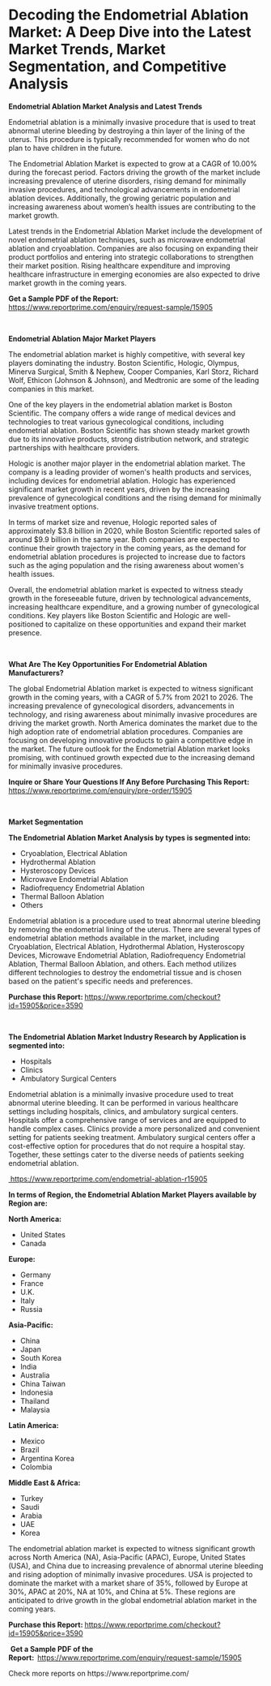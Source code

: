 <p><h1>Decoding the Endometrial Ablation Market: A Deep Dive into the Latest Market Trends, Market Segmentation, and Competitive Analysis</h1></p><p><strong>Endometrial Ablation Market Analysis and Latest Trends</strong></p>
<p><p>Endometrial ablation is a minimally invasive procedure that is used to treat abnormal uterine bleeding by destroying a thin layer of the lining of the uterus. This procedure is typically recommended for women who do not plan to have children in the future.</p><p>The Endometrial Ablation Market is expected to grow at a CAGR of 10.00% during the forecast period. Factors driving the growth of the market include increasing prevalence of uterine disorders, rising demand for minimally invasive procedures, and technological advancements in endometrial ablation devices. Additionally, the growing geriatric population and increasing awareness about women’s health issues are contributing to the market growth.</p><p>Latest trends in the Endometrial Ablation Market include the development of novel endometrial ablation techniques, such as microwave endometrial ablation and cryoablation. Companies are also focusing on expanding their product portfolios and entering into strategic collaborations to strengthen their market position. Rising healthcare expenditure and improving healthcare infrastructure in emerging economies are also expected to drive market growth in the coming years.</p></p>
<p><strong>Get a Sample PDF of the Report:&nbsp;</strong> <a href="https://www.reportprime.com/enquiry/request-sample/15905">https://www.reportprime.com/enquiry/request-sample/15905</a></p>
<p>&nbsp;</p>
<p><strong>Endometrial Ablation Major Market Players</strong></p>
<p><p>The endometrial ablation market is highly competitive, with several key players dominating the industry. Boston Scientific, Hologic, Olympus, Minerva Surgical, Smith & Nephew, Cooper Companies, Karl Storz, Richard Wolf, Ethicon (Johnson & Johnson), and Medtronic are some of the leading companies in this market.</p><p>One of the key players in the endometrial ablation market is Boston Scientific. The company offers a wide range of medical devices and technologies to treat various gynecological conditions, including endometrial ablation. Boston Scientific has shown steady market growth due to its innovative products, strong distribution network, and strategic partnerships with healthcare providers.</p><p>Hologic is another major player in the endometrial ablation market. The company is a leading provider of women's health products and services, including devices for endometrial ablation. Hologic has experienced significant market growth in recent years, driven by the increasing prevalence of gynecological conditions and the rising demand for minimally invasive treatment options.</p><p>In terms of market size and revenue, Hologic reported sales of approximately $3.8 billion in 2020, while Boston Scientific reported sales of around $9.9 billion in the same year. Both companies are expected to continue their growth trajectory in the coming years, as the demand for endometrial ablation procedures is projected to increase due to factors such as the aging population and the rising awareness about women's health issues.</p><p>Overall, the endometrial ablation market is expected to witness steady growth in the foreseeable future, driven by technological advancements, increasing healthcare expenditure, and a growing number of gynecological conditions. Key players like Boston Scientific and Hologic are well-positioned to capitalize on these opportunities and expand their market presence.</p></p>
<p>&nbsp;</p>
<p><strong>What Are The Key Opportunities For Endometrial Ablation Manufacturers?</strong></p>
<p><p>The global Endometrial Ablation market is expected to witness significant growth in the coming years, with a CAGR of 5.7% from 2021 to 2026. The increasing prevalence of gynecological disorders, advancements in technology, and rising awareness about minimally invasive procedures are driving the market growth. North America dominates the market due to the high adoption rate of endometrial ablation procedures. Companies are focusing on developing innovative products to gain a competitive edge in the market. The future outlook for the Endometrial Ablation market looks promising, with continued growth expected due to the increasing demand for minimally invasive procedures.</p></p>
<p><strong>Inquire or Share Your Questions If Any Before Purchasing This Report:</strong> <a href="https://www.reportprime.com/enquiry/pre-order/15905">https://www.reportprime.com/enquiry/pre-order/15905</a></p>
<p>&nbsp;</p>
<p><strong>Market Segmentation</strong></p>
<p><strong>The Endometrial Ablation Market Analysis by types is segmented into:</strong></p>
<p><ul><li>Cryoablation, Electrical Ablation</li><li>Hydrothermal Ablation</li><li>Hysteroscopy Devices</li><li>Microwave Endometrial Ablation</li><li>Radiofrequency Endometrial Ablation</li><li>Thermal Balloon Ablation</li><li>Others</li></ul></p>
<p><p>Endometrial ablation is a procedure used to treat abnormal uterine bleeding by removing the endometrial lining of the uterus. There are several types of endometrial ablation methods available in the market, including Cryoablation, Electrical Ablation, Hydrothermal Ablation, Hysteroscopy Devices, Microwave Endometrial Ablation, Radiofrequency Endometrial Ablation, Thermal Balloon Ablation, and others. Each method utilizes different technologies to destroy the endometrial tissue and is chosen based on the patient's specific needs and preferences.</p></p>
<p><strong>Purchase this Report:&nbsp;</strong><a href="https://www.reportprime.com/checkout?id=15905&price=3590">https://www.reportprime.com/checkout?id=15905&price=3590</a></p>
<p>&nbsp;</p>
<p><strong>The Endometrial Ablation Market Industry Research by Application is segmented into:</strong></p>
<p><ul><li>Hospitals</li><li>Clinics</li><li>Ambulatory Surgical Centers</li></ul></p>
<p><p>Endometrial ablation is a minimally invasive procedure used to treat abnormal uterine bleeding. It can be performed in various healthcare settings including hospitals, clinics, and ambulatory surgical centers. Hospitals offer a comprehensive range of services and are equipped to handle complex cases. Clinics provide a more personalized and convenient setting for patients seeking treatment. Ambulatory surgical centers offer a cost-effective option for procedures that do not require a hospital stay. Together, these settings cater to the diverse needs of patients seeking endometrial ablation.</p></p>
<p><a href="https://www.reportprime.com/endometrial-ablation-r15905">&nbsp;https://www.reportprime.com/endometrial-ablation-r15905</a></p>
<p><strong>In terms of Region, the Endometrial Ablation Market Players available by Region are:</strong></p>
<p>
    <p> <strong> North America: </strong>
        <ul>
            <li>United States</li>
            <li>Canada</li>
        </ul>
        </p> 
    <p> <strong> Europe: </strong>
        <ul>
            <li>Germany</li>
            <li>France</li>
            <li>U.K.</li>
            <li>Italy</li>
            <li>Russia</li>
        </ul>
        </p> 
    <p> <strong> Asia-Pacific: </strong>
        <ul>
            <li>China</li>
            <li>Japan</li>
            <li>South Korea</li>
            <li>India</li>
            <li>Australia</li>
            <li>China Taiwan</li>
            <li>Indonesia</li>
            <li>Thailand</li>
            <li>Malaysia</li>
        </ul>
        </p> 
    <p> <strong> Latin America: </strong>
        <ul>
            <li>Mexico</li>
            <li>Brazil</li>
            <li>Argentina Korea</li>
            <li>Colombia</li>
        </ul>
        </p> 
    <p> <strong> Middle East & Africa: </strong>
        <ul>
            <li>Turkey</li>
            <li>Saudi</li>
            <li>Arabia</li>
            <li>UAE</li>
            <li>Korea</li>
        </ul>
    </p>
    </p>
<p><p>The endometrial ablation market is expected to witness significant growth across North America (NA), Asia-Pacific (APAC), Europe, United States (USA), and China due to increasing prevalence of abnormal uterine bleeding and rising adoption of minimally invasive procedures. USA is projected to dominate the market with a market share of 35%, followed by Europe at 30%, APAC at 20%, NA at 10%, and China at 5%. These regions are anticipated to drive growth in the global endometrial ablation market in the coming years.</p></p>
<p><strong>Purchase this Report: </strong><a href="https://www.reportprime.com/checkout?id=15905&price=3590">https://www.reportprime.com/checkout?id=15905&price=3590</a></p>
<p>&nbsp;<strong>Get a Sample PDF of the Report:&nbsp;&nbsp;</strong><a href="https://www.reportprime.com/enquiry/request-sample/15905">https://www.reportprime.com/enquiry/request-sample/15905</a></p>
<p><strong></strong></p>
<p>Check more reports on https://www.reportprime.com/</p>